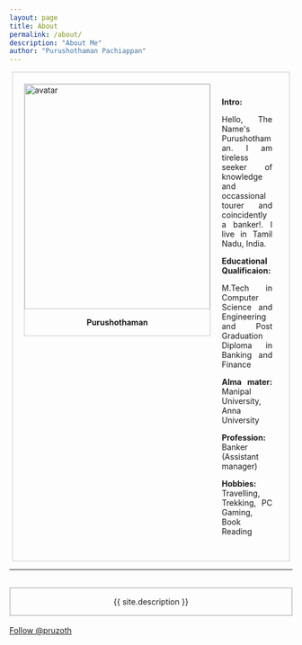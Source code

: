 ```yaml
---
layout: page
title: About
permalink: /about/
description: "About Me"
author: "Purushothaman Pachiappan"
---
```


<div style = " margin: 5px;
    border: 1px solid #ccc;
    overflow: auto;
     width: auto;
     padding: 15px;">
  
  <div style = " margin: 5px;
    border: 1px solid #ccc;
    float: left;
    overflow: auto;
     width: auto;
     ">
  
<a target="_blank" href="{{ file.path }}">

  <img src="https://raw.githubusercontent.com/purushothblog/purushoth/gh-pages/about_me.JPG" alt="avatar" width="330" height="400 ">
</a>
    <div style=" padding: 15px;
    text-align: center" ><b>Purushothaman</b>
</div></div>

<div style = "     
    overflow: auto;
     width: auto;
     padding: 15px;
     text-align: justify;
    text-justify: inter-word;">
	<p><b>Intro:</b></p>
	<p>
Hello, The Name's Purushothaman. I am tireless seeker of knowledge and occassional tourer and coincidently a banker!.
I live in Tamil Nadu, India. 
</p>
<p><b>Educational Qualificaion:</b> </p>
<p>
M.Tech in Computer Science and Engineering and Post Graduation Diploma in Banking and Finance</p>
<p><b>
Alma mater: </b>Manipal University, Anna University</p>
<p><b>Profession:</b> Banker (Assistant manager)</p>

<p><b>Hobbies: </b>Travelling, Trekking, PC Gaming, Book Reading
</p>

</div>
</div>
<hr>
<br>
<div style=" padding: 15px;
    text-align: center;
    border: 2px solid #ccc;">
{{ site.description }}
</div>
<br>
<a href="https://twitter.com/pruzoth?ref_src=twsrc%5Etfw" class="twitter-follow-button" data-show-count="false">Follow @pruzoth</a><script async src="https://platform.twitter.com/widgets.js" charset="utf-8"></script>

